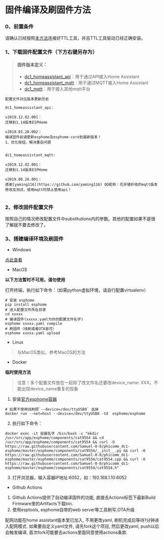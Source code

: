# 固件编译及刷固件方法
### 0、前置条件
请确认已经按照[本方法](https://github.com/Samuel-0-0/phicomm_dc1-esphome/tree/master/cookbook)连接好TTL工具，并且TTL工具驱动已经正确安装。

### 1、下载固件配置文件（下方右键另存为）
> ####   固件版本定义：
> - [dc1_homeassistant_api](https://github.com/Samuel-0-0/phicomm_dc1-esphome/raw/master/yaml/dc1_homeassistant_api.yaml)：用于通过API接入Home Assistant
> - [dc1_homeassistant_mqtt](https://github.com/Samuel-0-0/phicomm_dc1-esphome/raw/master/yaml/dc1_homeassistant_mqtt.yaml)：用于通过MQTT接入Home Assistant
> - [dc1_mqtt](https://github.com/Samuel-0-0/phicomm_dc1-esphome/raw/master/yaml/dc1_mqtt.yaml)：用于接入其他mqtt平台


```
配置文件对应版本更新历史

dc1_homeassistant_api:

v2019.12.02.001：
迁移到1.14版本ESPHome

v2019.03.28.002：
编译固件前请更新esphome及esphome-core到最新版本！
1、优化按钮，解决重启问题


dc1_homeassistant_mqtt:

v2019.12.02.001：
迁移到1.14版本ESPHome

v2019.08.26.001：
感谢[yaming116](https://github.com/yaming116) QQ昵称：花开堪折枝的mqtt版本修改及测试，使用mqtt时禁止使用api！


```

### 2、修改固件配置文件
按照自己的情况修改配置文件中substitutions内的参数。其他的配置如果不是很了解就不要去修改了。


### 3、搭建编译环境及刷固件

- Windows

[点此查看](https://github.com/Samuel-0-0/esphome-tools-dc1/tree/master)

- MacOS

**以下方法暂时不可用，请勿使用**

打开终端，执行如下命令：（如需python虚拟环境，请自行配置virtualenv）

```
# 安装 esphome
pip install esphome
# 进入配置文件所在目录
cd xxxxx
# 编译固件(xxxxx.yaml为你的配置文件名字)
esphome xxxxx.yaml compile
# 刷固件（线刷或者OTA皆可）
esphome xxxxx.yaml upload
```

- Linux
> 与MacOS类似，参考MacOS的方法

- Docker

**临时使用方法**

> 注意！多个配置文件放在一起除了改文件名还要改device_name: XXX，不能出现device_name重复的现象
1. 安装[官方esphome容器](https://hub.docker.com/r/esphome/esphome)
```
# 如果不使用线刷把`--device=/dev/ttyUSB0` 去掉
docker run --net=host --device=/dev/ttyUSB0 -td  esphome/esphome
```
2. 执行如下命令：
```
docker exec -it 容器名字 /bin/bash -c "mkdir /usr/src/app/esphome/components/cat9554 && cd /usr/src/app/esphome/components/cat9554 && curl -O https://raw.githubusercontent.com/Samuel-0-0/phicomm_dc1-esphome/master/esphome/components/cat9554/__init__.py && curl -O https://raw.githubusercontent.com/Samuel-0-0/phicomm_dc1-esphome/master/esphome/components/cat9554/cat9554.cpp && curl -O https://raw.githubusercontent.com/Samuel-0-0/phicomm_dc1-esphome/master/esphome/components/cat9554/cat9554.h"

```
3. 打开浏览器，输入容器IP地址:6052，如：192.168.1.10:6052

- Github Actions
1. Github Actions提供了自动编译固件的功能, 直接去Actions标签下最新Build Firmware里的Artifacts下载bin.
2. 使用esptools, esphome自带的web server等工具刷写,OTA升级

配网功能在home assistant版本里已加入, 不用更改yaml, 刷机完成后等待1分钟进入配网模式.
如果要自定义yaml文件, 请先fork这个项目, 然后更改yaml, push以后会触发编译, 首次fork可能要去actions里面同意使用actions条款.
